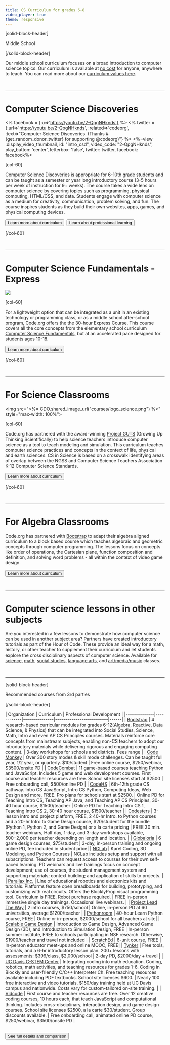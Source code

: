 ```yaml
---
title: CS Curriculum for grades 6-8
video_player: true
theme: responsive
---
```


[solid-block-header]

Middle School

[/solid-block-header]

Our middle school curriculum focuses on a broad introduction to computer science topics. Our curriculum is available at [no cost](/commitment) for anyone, anywhere to teach. You can read more about our [curriculum values here](/educate/curriculum/values). 

<br>
<hr>

<a name="csd"></a>
# Computer Science Discoveries

<div class="col-40" style="padding-right: 10px;">

<% facebook = {:u=>'https://youtu.be/2-QpgNHknds'} %>
<% twitter = {:url=>'https://youtu.be/2-QpgNHknds', :related=>'codeorg', :text=>"Computer Science Discoveries. (Thanks #{get_random_donor_twitter} for supporting @codeorg)"} %>
<%=view :display_video_thumbnail, id: "intro_csd", video_code: "2-QpgNHknds", play_button: 'center', letterbox: 'false', twitter: twitter, facebook: facebook%>

</div>

[col-60]

Computer Science Discoveries is appropriate for 6-10th grade students and can be taught as a semester or year long introductory course (3-5 hours per week of instruction for 9+ weeks). The course takes a wide lens on computer science by covering topics such as programming, physical computing, HTML/CSS, and data. Students engage with computer science as a medium for creativity, communication, problem solving, and fun. The course inspires students as they build their own websites, apps, games, and physical computing devices.

[<button>Learn more about curriculum</button>](/educate/csd)&nbsp;&nbsp;[<button>Learn about professional learning</button>](/educate/professional-learning/middle-high)

[/col-60]

<div style="clear: both;"></div>

<br>
<hr>

<a name="express"></a>

# Computer Science Fundamentals - Express

<div class="col-40" style="padding-right: 10px;">

<img src="/images/fill-380x215/code20hr.jpg" style="max-width: 100%">

</div>

[col-60]

For a lightweight option that can be integrated as a unit in an existing technology or programming class, or as a middle school after-school program, Code.org offers the the 30-hour Express Course. This course covers all the core concepts from the elementary school curriculum [Computer Science Fundamentals](/educate/curriculum/elementary-school), but at an accelerated pace designed for students ages 10-18.

[<button>Learn more about curriculum</button>](/educate/curriculum/express-course)

[/col-60]

<div style="clear: both;"></div>

<br>
<hr>

# For Science Classrooms

<div class="col-40" style="padding-right: 10px;">

<img src="<%= CDO.shared_image_url("courses/logo_science.png") %>" style="max-width: 100%">

</div>

[col-60]

Code.org has partnered with the award-winning [Project GUTS](http://www.projectguts.org/) (Growing Up Thinking Scientifically) to help science teachers introduce computer science as a tool to teach modeling and simulation. This curriculum teaches computer science practices and concepts in the context of life, physical and earth sciences. CS in Science is based on a crosswalk identifying areas of overlap between the NGSS and Computer Science Teachers Association K-12 Computer Science Standards.

[<button>Learn more about curriculum</button>](/curriculum/science)

[/col-60]

<div style="clear: both;"></div>

<br>
<hr>

# For Algebra Classrooms

Code.org has partnered with [Bootstrap](http://www.bootstrapworld.org) to adapt their algebra aligned curriculum to a block based course which teaches algebraic and geometric concepts through computer programming. The lessons focus on concepts like order of operations, the Cartesian plane, function composition and definition, and solving word problems - all within the context of video game design. 

[<button>Learn more about curriculum</button>](/educate/algebra)

<br>
<hr>

# Computer science lessons in other subjects

Are you interested in a few lessons to demonstrate how computer science can be used in another subject area? Partners have created introductory tutorials as part of the Hour of Code. These provide an ideal way for a math, history, or other teacher to supplement their curriculum and let students explore the cross disciplinary aspects of computer science. Available for [science](https://hourofcode.com/learn?grade=6-8&subject=science), [math](https://hourofcode.com/learn?grade=6-8&subject=math), [social studies](https://hourofcode.com/learn?grade=6-8&subject=history), [language arts](https://hourofcode.com/learn?grade=6-8&subject=la), and [art/media/music](https://hourofcode.com/learn?grade=6-8&subject=art) classes.

<br>
<hr>

[solid-block-header]

Recommended courses from 3rd parties

[/solid-block-header]

<a name="thirdparty"></a>

<!--- If you update the resources here, don't forget to also update /educate/curriculum/3rdparty -->

| Organization | Curriculum | Professional Development |
|--------------|------------|---------------|--------------------------|------|
| [Bootstrap](http://www.bootstrapworld.org/) | 4 research-based curricular modules for grades 6-12(Algebra, Reactive, Data Science, & Physics) that can be integrated into Social Studies, Science, Math, Intro and even AP CS Principles courses. Materials reinforce core concepts from mainstream subjects, enabling non-CS teachers to adopt our introductory materials while delivering rigorous and engaging computing content. | 3-day workshops for schools and districts. Fees range |
| [Code Monkey](https://www.playcodemonkey.com/) | Over 300 story modes & skill mode challenges. Can be taught full year, 1/2 year, or quarterly. $10/student | Free online course, $250/webinar, $3500/onsite PD |
| [CodeCombat](https://codecombat.com/) | 11 game-based courses teaching Python and JavaScript. Includes 5 game and web development courses. First course and teacher resources are free. School site licenses start at $2500 | Free onboarding call, $500/online PD |
| [CodeHS](https://codehs.com) | 6th-12th grade CS pathway. Intro CS JavaScript, Intro CS Python, Computing Ideas, Web Design and more, FREE. Pro plans for schools start at $2500. | Online PD for Teaching Intro CS, Teaching AP Java, and Teaching AP CS Principles, 30-40 hour course, $1500/teacher | Online PD for Teaching Intro CS 1, Teaching Intro CS 2, 30-40 hour course, $1500/teacher |
| [Codesters](https://codehs.com) | 3-lesson intro and project platform, FREE, 2 40-hr Intro. to Python courses and a 20-hr Intro to Game Design course, $20/student for the bundle (Python 1, Python 2, and Game Design) or a la carte pricing | FREE 30 min. teacher webinars, Half day, 1-day, and 3-day workshops available, $500-$2,000 per teacher depending on length and location. |
| [Globaloria](http://globaloria.com/intro) | 6 game design courses, $75/student | 3-day, in-person training and ongoing online PD, fee included in student price|
| [NCLab](https://nclab.com/solutions/schools/) | Karel Coding, 3D Modeling, and Python Courses | NCLab includes setup and support with all subscriptions. Teachers can request access to courses for their own self-paced learning. PD webinars and live trainings focus on concept development; use of courses, the student management system and supporting materials; context building; and application of skills to projects. |
| [Parallax Inc.](https://www.parallax.com/education/teach/program-options/middle-school) | Line of educational robotics and electronics kits and tutorials. Platforms feature open breadboards for building, prototyping, and customizing with real circuits. Offers the BlocklyProp visual programming tool. Curriculum is FREE. Robot purchase required. | FREE in-person immersive single day trainings. Occasional live webinars. |
| [Project Lead The Way](https://www.pltw.org/our-programs/pltw-gateway-curriculum) | 2 intro courses, $750/school | Online, in-person PD at 60 universities, average $1200/teacher |
| [Pythonroom](https://pythonroom.com) | 40-hour Learn Python course, FREE | Online or in-person, $2000/school for all teachers at site|
| [Scalable Game Design](http://scalablegamedesign.cs.colorado.edu) | Introduction to Game Design, Advanced Game Design (3D), and Introduction to Simulation Design, FREE | In-person summer institute, FREE to schools participating in NSF research. Otherwise, $1900/teacher and travel not included |
| [ScratchEd](http://scratched.gse.harvard.edu/guide/) | 6-unit course, FREE | In-person educator meet-ups and online MOOC, FREE|
| [Tynker](https://www.tynker.com/school/lesson-plan) | Free tools, tutorials, and a 6-hr introductory lesson plan. 200+ lessons with assessments: $399/class, $2,000/school | 2-day PD, $2000/day + travel |
| [UC Davis C-STEM Center](http://c-stem.ucdavis.edu/) | Integrating coding into math education. Coding, robotics, math activities, and teaching resources for grades 1-6. Coding in Blockly and user-friendly C/C++ Interpreter Ch. Free teaching resources available including PDF textbooks.  School site licenses $600. | Nearly 100 free interactive and video tutorials. $150/day training held at UC Davis campus and nationwide. Costs vary for custom-tailored on-site training. |
| [Vidcode](https://www.vidcode.com/) | First course and teacher resources are free. Over 12 creative coding courses, 10 hours each, that teach JavaScript and computational thinking. Includes cross-disciplinary, interaction design, and game design courses. School site licenses $2500, a la carte $30/student. Group discounts available. | Free onboarding call, animated online PD course, $250/webinar, $3500/onsite PD |

<br>
<a target="_blank" href="https://docs.google.com/spreadsheets/d/1-lbIKCkcVWWTFhcmpZkw8AcGv0iPj-hEqvO0Eu0N1hU/pubhtml?gid=1162176811&single=true"><button>See full details and comparison</button></a>

